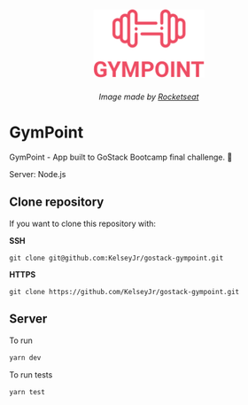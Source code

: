 <h1 align="center">
  <img alt="Gympoint" title="Gympoint" src=".github/logo.png" width="200px" />
</h1>
<p align="center"><i>Image made by <a href="https://rocketseat.com.br/">Rocketseat</a></i></p>

# **GymPoint**
GymPoint - App built to GoStack Bootcamp final challenge. :rocket:

Server: Node.js

## **Clone repository**

If you want to clone this repository with:

**SSH**
```git
git clone git@github.com:KelseyJr/gostack-gympoint.git
```
**HTTPS**
```git
git clone https://github.com/KelseyJr/gostack-gympoint.git
```

## **Server**
To run

```js
yarn dev
```

To run tests
```js
yarn test
```
